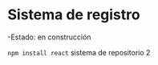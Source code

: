 <h1> Sistema de registro </h1>

-Estado: en construcción

````npm install react````
sistema de repositorio 2
